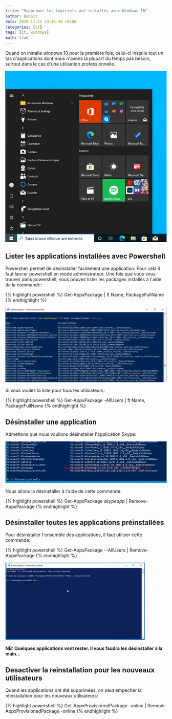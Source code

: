 ```yaml
---
title: "Supprimer les logiciels pré-installés avec Windows 10"
author: Benoit
date: 2020-11-11 13:45:30 +0100
categories: [it]
tags: [it, windows]
math: true
---
```

Quand on installe windows 10 pour la première fois, celui-ci installe tout un tas d'applications dont nous n'avons la plupart du temps pas besoin, surtout dans le cas d'une utilisation professionnelle.

![Menu démarrer](/images/uninstall-windows-preinstall-packages/startmenu.png)

## Lister les applications installées avec Powershell

Powershell permet de désinstaller facilement une application. Pour cela il faut lancer powershell en mode administrateur.
Une fois que vous vous trouver dans powershell, vous pouvez lister les packages installés à l'aide de la commande:

{% highlight powershell %}
Get-AppxPackage | ft Name, PackageFullName
{% endhighlight %}

![gatappxpackage](/images/uninstall-windows-preinstall-packages/gatappxpackage.png)

Si vous voulez la liste pour tous les utilisateurs:

{% highlight powershell %}
Get-AppxPackage -AllUsers | ft Name, PackageFullName
{% endhighlight %}

## Désinstaller une application

Admettons que nous voulions désinstaller l'application Skype:

![skype](/images/uninstall-windows-preinstall-packages/skype.png)

Nous allons la désinstaller à l'aide de cette commande:

{% highlight powershell %}
Get-AppxPackage *skypeapp* | Remove-AppxPackage
{% endhighlight %}


## Désinstaller toutes les applications préinstallées

Pour désinstaller l'ensemble des applications, il faut utiliser cette commande:

{% highlight powershell %}
Get-AppxPackage --AllUsers | Remove-AppxPackage
{% endhighlight %}

![supprimer toutes les applications](/images/uninstall-windows-preinstall-packages/remove-all-packages.gif)

__NB: Quelques applications vont rester. Il vous faudra les désinstaller à la main...__

## Desactiver la reinstallation pour les nouveaux utilisateurs

Quand les applications ont été supprimées, on peut empecher la réinstallation pour les nouveaux utilisateurs:

{% highlight powershell %}
Get-AppxProvisionedPackage -online | Remove-AppxProvisionedPackage -online
{% endhighlight %}